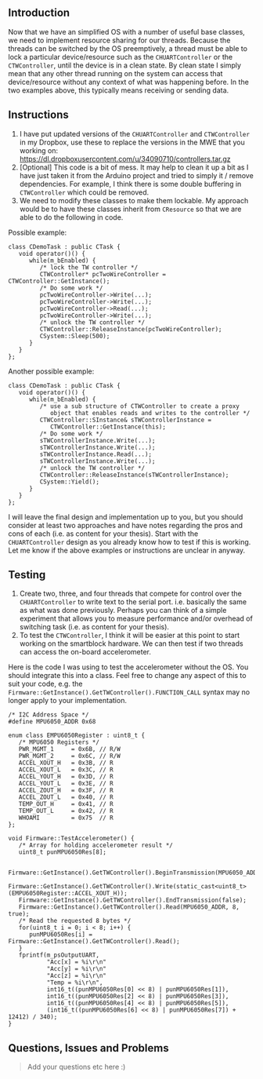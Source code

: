## Introduction
Now that we have an simplified OS with a number of useful base classes, we need to implement resource sharing for our threads. Because the threads can be switched by the OS preemptively, a thread must be able to lock a particular device/resource such as the `CHUARTController` or the `CTWController`, until the device is in a clean state. By clean state I simply mean that any other thread running on the system can access that device/resource without any context of what was happening before. In the two examples above, this typically means receiving or sending data.

## Instructions
1. I have put updated versions of the `CHUARTController` and `CTWController` in my Dropbox, use these to replace the versions in the MWE that you working on: https://dl.dropboxusercontent.com/u/34090710/controllers.tar.gz
2. [Optional] This code is a bit of mess. It may help to clean it up a bit as I have just taken it from the Arduino project and tried to simply it / remove dependencies. For example, I think there is some double buffering in `CTWController` which could be removed.
3. We need to modify these classes to make them lockable. My approach would be to have these classes inherit from `CResource` so that we are able to do the following in code.
	
Possible example:
	
	class CDemoTask : public CTask {
	   void operator()() {
	      while(m_bEnabled) {
	         /* lock the TW controller */
	         CTWController* pcTwoWireController = CTWController::GetInstance();
	         /* Do some work */         
	         pcTwoWireController->Write(...);
	         pcTwoWireController->Write(...);
	         pcTwoWireController->Read(...);
	         pcTwoWireController->Write(...);
	         /* unlock the TW controller */
	         CTWController::ReleaseInstance(pcTwoWireController);
	         CSystem::Sleep(500);
	      }     
	   }
	};
	
Another possible example:
	
	class CDemoTask : public CTask {
	   void operator()() {
	      while(m_bEnabled) {
	         /* use a sub structure of CTWController to create a proxy 
	            object that enables reads and writes to the controller */
	         CTWController::SInstance& sTWControllerInstance = 
	            CTWController::GetInstance(this);
	         /* Do some work */         
	         sTWControllerInstance.Write(...);
	         sTWControllerInstance.Write(...);
	         sTWControllerInstance.Read(...);
	         sTWControllerInstance.Write(...);
	         /* unlock the TW controller */
	         CTWController::ReleaseInstance(sTWControllerInstance);
	         CSystem::Yield();
	      }     
	   }
	};
	
I will leave the final design and implementation up to you, but you should consider at least two approaches and have notes regarding the pros and cons of each (i.e. as content for your thesis). Start with the `CHUARTController` design as you already know how to test if this is working. Let me know if the above examples or instructions are unclear in anyway.

## Testing
1. Create two, three, and four threads that compete for control over the `CHUARTController` to write text to the serial port. i.e. basically the same as what was done previously. Perhaps you can think of a simple experiment that allows you to measure performance and/or overhead of switching task (i.e. as content for your thesis).
2. To test the `CTWController`, I think it will be easier at this point to start working on the smartblock hardware. We can then test if two threads can access the on-board accelerometer.

Here is the code I was using to test the accelerometer without the OS. You should integrate this into a class. Feel free to change any aspect of this to suit your code, e.g. the
`Firmware::GetInstance().GetTWController().FUNCTION_CALL`
syntax may no longer apply to your implementation.
	
	/* I2C Address Space */
	#define MPU6050_ADDR 0x68
	
	enum class EMPU6050Register : uint8_t {
	   /* MPU6050 Registers */
	   PWR_MGMT_1     = 0x6B, // R/W
	   PWR_MGMT_2     = 0x6C, // R/W
	   ACCEL_XOUT_H   = 0x3B, // R  
	   ACCEL_XOUT_L   = 0x3C, // R  
	   ACCEL_YOUT_H   = 0x3D, // R  
	   ACCEL_YOUT_L   = 0x3E, // R  
	   ACCEL_ZOUT_H   = 0x3F, // R  
	   ACCEL_ZOUT_L   = 0x40, // R  
	   TEMP_OUT_H     = 0x41, // R  
	   TEMP_OUT_L     = 0x42, // R  
	   WHOAMI         = 0x75  // R
	};
		
	void Firmware::TestAccelerometer() {
	   /* Array for holding accelerometer result */
	   uint8_t punMPU6050Res[8];
	
	   Firmware::GetInstance().GetTWController().BeginTransmission(MPU6050_ADDR);
	   Firmware::GetInstance().GetTWController().Write(static_cast<uint8_t>(EMPU6050Register::ACCEL_XOUT_H));
	   Firmware::GetInstance().GetTWController().EndTransmission(false);
	   Firmware::GetInstance().GetTWController().Read(MPU6050_ADDR, 8, true);
	   /* Read the requested 8 bytes */
	   for(uint8_t i = 0; i < 8; i++) {
	      punMPU6050Res[i] = Firmware::GetInstance().GetTWController().Read();
	   }
	   fprintf(m_psOutputUART, 
	           "Acc[x] = %i\r\n"
	           "Acc[y] = %i\r\n"
	           "Acc[z] = %i\r\n"
	           "Temp = %i\r\n",
	           int16_t((punMPU6050Res[0] << 8) | punMPU6050Res[1]),
	           int16_t((punMPU6050Res[2] << 8) | punMPU6050Res[3]),
	           int16_t((punMPU6050Res[4] << 8) | punMPU6050Res[5]),
	           (int16_t((punMPU6050Res[6] << 8) | punMPU6050Res[7]) + 12412) / 340);  
	}
	
## Questions, Issues and Problems

> Add your questions etc here :)